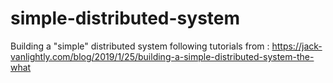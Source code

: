# simple-distributed-system
Building a "simple" distributed system following tutorials from : https://jack-vanlightly.com/blog/2019/1/25/building-a-simple-distributed-system-the-what
